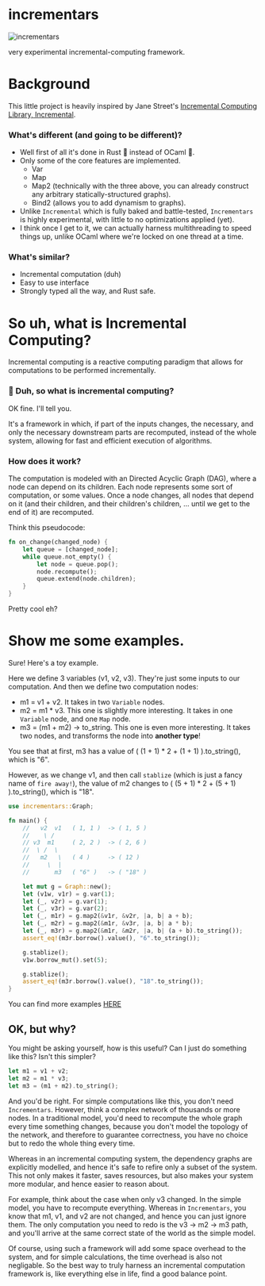 # incrementars

![incrementars](https://github.com/YilunAllenChen/incrementars/assets/32376517/3151ae7f-b7c4-436f-a0f5-5595af5bfafb)

very experimental incremental-computing framework.

# Background

This little project is heavily inspired by Jane Street's [Incremental Computing Library, Incremental](https://github.com/janestreet/incremental).

### What's different (and going to be different)?

- Well first of all it's done in Rust 🦀 instead of OCaml 🐫.
- Only some of the core features are implemented.
  - Var
  - Map
  - Map2 (technically with the three above, you can already construct any arbitrary statically-structured graphs).
  - Bind2 (allows you to add dynamism to graphs).
- Unlike `Incremental` which is fully baked and battle-tested, `Incrementars` is highly experimental, with little to no optimizations applied (yet).
- I think once I get to it, we can actually harness multithreading to speed things up, unlike OCaml where we're locked on one thread at a time.

### What's similar?

- Incremental computation (duh)
- Easy to use interface
- Strongly typed all the way, and Rust safe.

# So uh, what is Incremental Computing?

Incremental computing is a reactive computing paradigm that allows for computations
to be performed incrementally.

### 🤷 Duh, so **what is incremental computing?**

OK fine. I'll tell you.

It's a framework in which, if part of the inputs changes, the necessary, and only the necessary downstream
parts are recomputed, instead of the whole system, allowing for fast and efficient execution of algorithms.

### How does it work?

The computation is modeled with an Directed Acyclic Graph (DAG), where a node can depend on its children. Each node represents some sort of computation, or some values.
Once a node changes, all nodes that depend on it (and their children, and their children's children, ... until we get to the end of it) are recomputed.

Think this pseudocode:

```rust
fn on_change(changed_node) {
    let queue = [changed_node];
    while queue.not_empty() {
        let node = queue.pop();
        node.recompute();
        queue.extend(node.children);
    }
}
```

Pretty cool eh?

# Show me some examples.

Sure! Here's a toy example.

Here we define 3 variables (v1, v2, v3). They're just some inputs to our computation.
And then we define two computation nodes:

- m1 = v1 + v2. It takes in two `Variable` nodes.
- m2 = m1 \* v3. This one is slightly more interesting. It takes in one `Variable` node, and one `Map` node.
- m3 = (m1 + m2) -> to_string. This one is even more interesting. It takes two nodes, and transforms the node into **another type**!

You see that at first, m3 has a value of ( (1 + 1) \* 2 + (1 + 1) ).to_string(), which is "6".

However, as we change v1, and then call `stablize` (which is just a fancy name of `fire away!`),
the value of m2 changes to ( (5 + 1) \* 2 + (5 + 1) ).to_string(), which is "18".

```rust
use incrementars::Graph;

fn main() {
    //   v2  v1   ( 1, 1 )  -> ( 1, 5 )
    //    \ /
    // v3  m1     ( 2, 2 )  -> ( 2, 6 )
    //  \ /  \
    //   m2   \   ( 4 )     -> ( 12 )
    //     \  |
    //       m3   ( "6" )   -> ( "18" )

    let mut g = Graph::new();
    let (v1w, v1r) = g.var(1);
    let (_, v2r) = g.var(1);
    let (_, v3r) = g.var(2);
    let (_, m1r) = g.map2(&v1r, &v2r, |a, b| a + b);
    let (_, m2r) = g.map2(&m1r, &v3r, |a, b| a * b);
    let (_, m3r) = g.map2(&m1r, &m2r, |a, b| (a + b).to_string());
    assert_eq!(m3r.borrow().value(), "6".to_string());

    g.stablize();
    v1w.borrow_mut().set(5);

    g.stablize();
    assert_eq!(m3r.borrow().value(), "18".to_string());
}
```

You can find more examples [HERE](./src/examples.rs)

## OK, but why?

You might be asking yourself, how is this useful? Can I just do something like this? Isn't this simpler?

```rust
let m1 = v1 + v2;
let m2 = m1 * v3;
let m3 = (m1 + m2).to_string();
```

And you'd be right. For simple computations like this, you don't need `Incrementars`.
However, think a complex network of thousands or more nodes. In a traditional model, you'd need to recompute
the whole graph every time something changes, because you don't model the topology of the network, and therefore
to guarantee correctness, you have no choice but to redo the whole thing every time.

Whereas in an incremental computing system, the dependency graphs are explicitly modelled, and hence it's safe to refire
only a subset of the system. This not only makes it faster, saves resources, but also makes your system more modular, and hence
easier to reason about.

For example, think about the case when only v3 changed. In the simple model, you have to recompute everything. Whereas
in `Incrementars`, you know that m1, v1, and v2 are not changed, and hence you can just ignore them. The only computation
you need to redo is the v3 -> m2 -> m3 path, and you'll arrive at the same correct state of the world as the simple model.

Of course, using such a framework will add some space overhead to the system, and for simple calculations, the time overhead is also not negligable.
So the best way to truly harness an incremental computation framework is, like everything else in life, find a good balance point.
